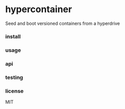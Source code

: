 # hypercontainer
Seed and boot versioned containers from a hyperdrive

### install

### usage

### api 

### testing

### license
MIT
